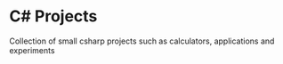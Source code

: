 # C# Projects
Collection of small csharp projects such as calculators, applications and experiments
